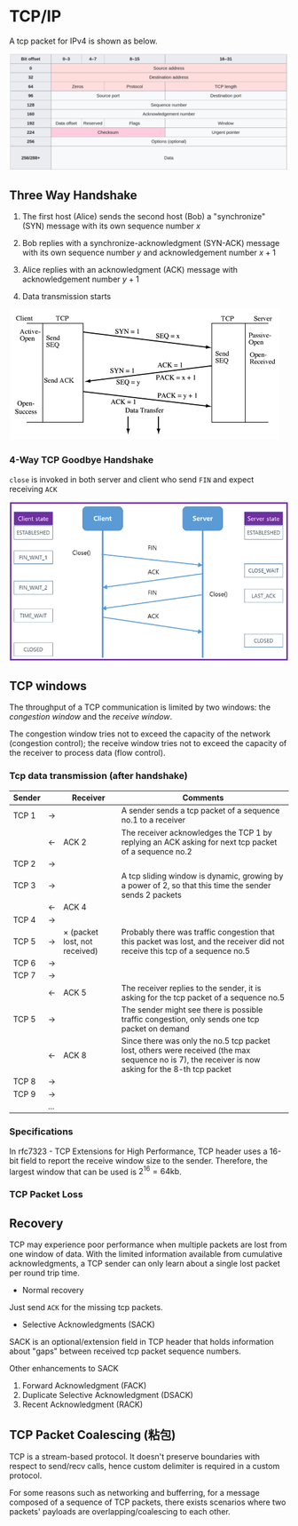 # TCP/IP

A tcp packet for IPv4 is shown as below.

![tcp_packet](imgs/tcp_packet.png "tcp_packet")

## Three Way Handshake

1. The first host (Alice) sends the second host (Bob) a "synchronize" (SYN) message with its own sequence number $x$

2. Bob replies with a synchronize-acknowledgment (SYN-ACK) message with its own sequence number $y$ and acknowledgement number $x+1$

3. Alice replies with an acknowledgment (ACK) message with acknowledgement number $y+1$

4. Data transmission starts

![tcp_handshake](imgs/tcp_handshake.png "tcp_handshake")

### 4-Way TCP Goodbye Handshake

`close` is invoked in both server and client who send `FIN` and expect receiving `ACK`

![tcp_goodbye_handshake](imgs/tcp_goodbye_handshake.png "tcp_goodbye_handshake")


## TCP windows

The throughput of a TCP communication is limited by two windows: the *congestion window* and the *receive window*. 

The congestion window tries not to exceed the capacity of the network (congestion control); the receive window tries not to exceed the capacity of the receiver to process data (flow control). 

### Tcp data transmission (after handshake)

|Sender||Receiver|Comments|
|-|-|-|-|
|TCP 1| $\rightarrow$ ||A sender sends a tcp packet of a sequence no.1 to a receiver|
||$\leftarrow$|ACK 2|The receiver acknowledges the TCP 1 by replying an ACK asking for next tcp packet of a sequence no.2|
|TCP 2| $\rightarrow$ |||
|TCP 3| $\rightarrow$ ||A tcp sliding window is dynamic, growing by a power of $2$, so that this time the sender sends 2 packets|
||$\leftarrow$|ACK 4||
|TCP 4| $\rightarrow$ |||
|TCP 5| $\rightarrow$ |$\times$ (packet lost, not received) |Probably there was traffic congestion that this packet was lost, and the receiver did not receive this tcp of a sequence no.5 |
|TCP 6| $\rightarrow$ |||
|TCP 7| $\rightarrow$ |||
||$\leftarrow$|ACK 5|The receiver replies to the sender, it is asking for the tcp packet of a sequence no.5|
|TCP 5| $\rightarrow$ ||The sender might see there is possible traffic congestion, only sends one tcp packet on demand|
||$\leftarrow$|ACK 8|Since there was only the no.5 tcp packet lost, others were received (the max sequence no is $7$), the receiver is now asking for the 8-th tcp packet|
|TCP 8| $\rightarrow$ |||
|TCP 9| $\rightarrow$ |||
||...|||

### Specifications

In rfc7323 - TCP Extensions for High Performance, TCP header uses a 16-bit field to report the receive window
size to the sender.  Therefore, the largest window that can be
used is $2^{16} = 64 \text{kb}$.

### TCP Packet Loss



## Recovery

TCP may experience poor performance when multiple packets are lost from one window of data. With the limited information available from cumulative acknowledgments, a TCP sender can only learn about a single lost packet per round trip time. 

* Normal recovery

Just send `ACK` for the missing tcp packets.

* Selective Acknowledgments (SACK)

SACK is an optional/extension field in TCP header that holds information about "gaps" between received tcp packet sequence numbers.

Other enhancements to SACK 
1. Forward Acknowledgment (FACK)
2. Duplicate Selective Acknowledgment (DSACK)
3. Recent Acknowledgment (RACK)

## TCP Packet Coalescing (粘包)

TCP is a stream-based protocol.
It doesn't preserve boundaries with respect to send/recv calls, hence custom delimiter is required in a custom protocol.

For some reasons such as networking and bufferring, for a message composed of a sequence of TCP packets, there exists scenarios where two packets' payloads are overlapping/coalescing to each other.
